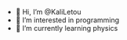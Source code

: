 - 👋 Hi, I’m @KaliLetou
- 👀 I’m interested in programming
- 🌱 I’m currently learning physics


<!---
KaliLetou/KaliLetou is a ✨ special ✨ repository because its `README.md` (this file) appears on your GitHub profile.
You can click the Preview link to take a look at your changes.
- 💞️ I’m looking to collaborate on stuff
- 📫 How to reach me via GitHub
--->
